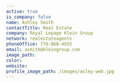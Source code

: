 ```yaml
---
active: true
is_company: false
name: Ashley Smith
contactTitle: Real Estate
company: Royal Lepage Klein Group
network: realestateagents
phoneOffice: 778-868-4915
email: asmith@kleingroup.com
image_path:
color:
website:
profile_image_path: /images/asley-web.jpg
---
```



